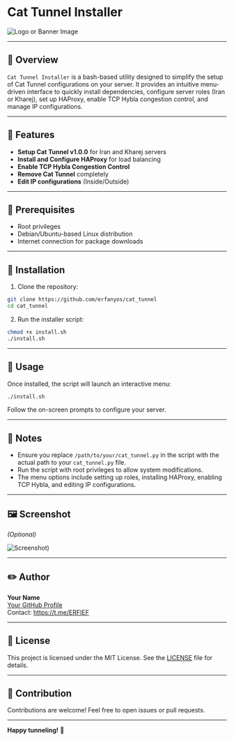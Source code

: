 


# Cat Tunnel Installer

![Logo or Banner Image](https://github.com/erfanyos/cat_tunnel/cat.jpg) <!-- Optional: Add a banner image -->

---

## 🚀 Overview

`Cat Tunnel Installer` is a bash-based utility designed to simplify the setup of Cat Tunnel configurations on your server. It provides an intuitive menu-driven interface to quickly install dependencies, configure server roles (Iran or Kharej), set up HAProxy, enable TCP Hybla congestion control, and manage IP configurations.

---

## 📝 Features

- **Setup Cat Tunnel v1.0.0** for Iran and Kharej servers
- **Install and Configure HAProxy** for load balancing
- **Enable TCP Hybla Congestion Control**
- **Remove Cat Tunnel** completely
- **Edit IP configurations** (Inside/Outside)

---

## 🔧 Prerequisites

- Root privileges
- Debian/Ubuntu-based Linux distribution
- Internet connection for package downloads

---

## 💾 Installation

1. Clone the repository:

```bash
git clone https://github.com/erfanyos/cat_tunnel
cd cat_tunnel
```

2. Run the installer script:

```bash
chmod +x install.sh
./install.sh
```

---

## 🚀 Usage

Once installed, the script will launch an interactive menu:

```bash
./install.sh
```

Follow the on-screen prompts to configure your server.

---

## 📝 Notes

- Ensure you replace `/path/to/your/cat_tunnel.py` in the script with the actual path to your `cat_tunnel.py` file.
- Run the script with root privileges to allow system modifications.
- The menu options include setting up roles, installing HAProxy, enabling TCP Hybla, and editing IP configurations.

---

## 🖼️ Screenshot

*(Optional)*

![Screenshot](https://github.com/erfanyos/cat_tunnel/cat.jpg))

---

## ✏️ Author

**Your Name**  
[Your GitHub Profile](https://github.com/erfanyos)  
Contact: https://t.me/ERFIEF

---

## 🔗 License

This project is licensed under the MIT License. See the [LICENSE](LICENSE) file for details.

---

## 🎉 Contribution

Contributions are welcome! Feel free to open issues or pull requests.

---

**Happy tunneling!** 🚀

